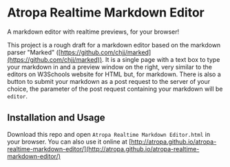# Atropa Realtime Markdown Editor

A markdown editor with realtime previews, for your browser!

This project is a rough draft for a markdown editor based on the markdown parser "Marked" ([https://github.com/chjj/marked](https://github.com/chjj/marked)). It is a single page with a text box to type your markdown in and a preview window on the right, very similar to the editors on W3Schools website for HTML but, for markdown. There is also a button to submit your markdown as a post request to the server of your choice, the parameter of the post request containing your markdown will be `editor`.

## Installation and Usage

Download this repo and open `Atropa Realtime Markdown Editor.html` in your browser. You can also use it online at [http://atropa.github.io/atropa-realtime-markdown-editor/](http://atropa.github.io/atropa-realtime-markdown-editor/)
